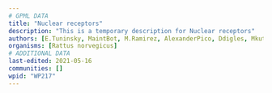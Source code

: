 ```yaml
---
# GPML DATA
title: "Nuclear receptors"
description: "This is a temporary description for Nuclear receptors"
authors: [E.Tuninsky, MaintBot, M.Ramirez, AlexanderPico, Ddigles, Mkutmon, Eweitz]
organisms: [Rattus norvegicus]
# ADDITIONAL DATA
last-edited: 2021-05-16
communities: []
wpid: "WP217"
---
```

